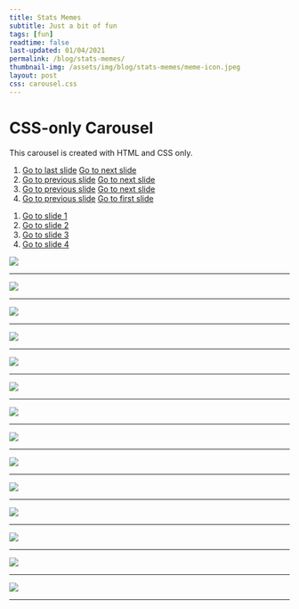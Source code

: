 ```yaml
---
title: Stats Memes
subtitle: Just a bit of fun
tags: [fun]
readtime: false
last-updated: 01/04/2021
permalink: /blog/stats-memes/
thumbnail-img: /assets/img/blog/stats-memes/meme-icon.jpeg
layout: post
css: carousel.css
---
```

<h1>CSS-only Carousel</h1>

<p>This carousel is created with HTML and CSS only.</p>

<section class="carousel" aria-label="Gallery">
  <ol class="carousel__viewport">
    <li id="carousel__slide1"
        tabindex="0"
        class="carousel__slide">
      <div class="carousel__snapper">
        <a href="#carousel__slide4"
           class="carousel__prev">Go to last slide</a>
        <a href="#carousel__slide2"
           class="carousel__next">Go to next slide</a>
      </div>
    </li>
    <li id="carousel__slide2"
        tabindex="0"
        class="carousel__slide">
      <div class="carousel__snapper"></div>
      <a href="#carousel__slide1"
         class="carousel__prev">Go to previous slide</a>
      <a href="#carousel__slide3"
         class="carousel__next">Go to next slide</a>
    </li>
    <li id="carousel__slide3"
        tabindex="0"
        class="carousel__slide">
      <div class="carousel__snapper"></div>
      <a href="#carousel__slide2"
         class="carousel__prev">Go to previous slide</a>
      <a href="#carousel__slide4"
         class="carousel__next">Go to next slide</a>
    </li>
    <li id="carousel__slide4"
        tabindex="0"
        class="carousel__slide">
      <div class="carousel__snapper"></div>
      <a href="#carousel__slide3"
         class="carousel__prev">Go to previous slide</a>
      <a href="#carousel__slide1"
         class="carousel__next">Go to first slide</a>
    </li>
  </ol>
  <aside class="carousel__navigation">
    <ol class="carousel__navigation-list">
      <li class="carousel__navigation-item">
        <a href="#carousel__slide1"
           class="carousel__navigation-button">Go to slide 1</a>
      </li>
      <li class="carousel__navigation-item">
        <a href="#carousel__slide2"
           class="carousel__navigation-button">Go to slide 2</a>
      </li>
      <li class="carousel__navigation-item">
        <a href="#carousel__slide3"
           class="carousel__navigation-button">Go to slide 3</a>
      </li>
      <li class="carousel__navigation-item">
        <a href="#carousel__slide4"
           class="carousel__navigation-button">Go to slide 4</a>
      </li>
    </ol>
  </aside>
</section>








![](/assets/img/blog/stats-memes/1.jpeg)

<hr>

![](/assets/img/blog/stats-memes/2.jpeg)

<hr>

![](/assets/img/blog/stats-memes/3.jpeg)

<hr>

![](/assets/img/blog/stats-memes/4.jpeg)

<hr>

![](/assets/img/blog/stats-memes/5.jpeg)

<hr>

![](/assets/img/blog/stats-memes/6.jpeg)

<hr>

![](/assets/img/blog/stats-memes/7.jpeg)

<hr>

![](/assets/img/blog/stats-memes/8.jpeg)

<hr>

![](/assets/img/blog/stats-memes/9.jpeg)

<hr>

![](/assets/img/blog/stats-memes/10.jpeg)

<hr>

![](/assets/img/blog/stats-memes/11.jpeg)

<hr>

![](/assets/img/blog/stats-memes/12.jpeg)

<hr>

![](/assets/img/blog/stats-memes/13.jpeg)

<hr>

![](/assets/img/blog/stats-memes/14.jpeg)

<hr>
